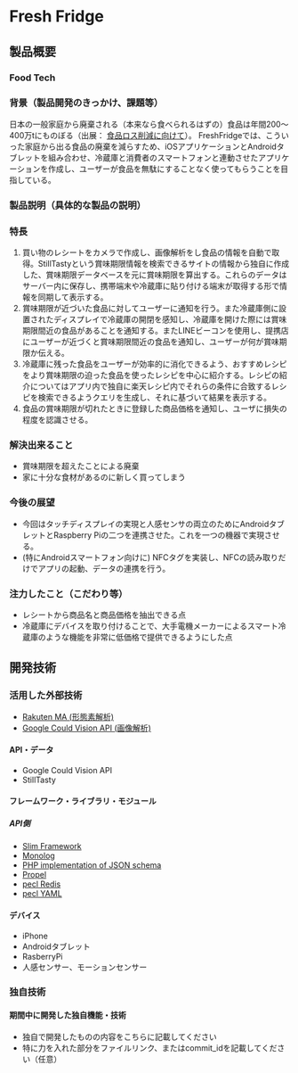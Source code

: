 # Fresh Fridge
## 製品概要
### Food Tech
### 背景（製品開発のきっかけ、課題等）

日本の一般家庭から廃棄される（本来なら食べられるはずの）食品は年間200〜400万tにものぼる（出展： [食品ロス削減に向けて](http://www.maff.go.jp/j/shokusan/recycle/syoku_loss/pdf/0902shokurosu.pdf)）。
FreshFridgeでは、こういった家庭から出る食品の廃棄を減らすため、iOSアプリケーションとAndroidタブレットを組み合わせ、冷蔵庫と消費者のスマートフォンと連動させたアプリケーションを作成し、ユーザーが食品を無駄にすることなく使ってもらうことを目指している。

### 製品説明（具体的な製品の説明）
### 特長

1. 買い物のレシートをカメラで作成し、画像解析をし食品の情報を自動で取得。StillTastyという賞味期限情報を検索できるサイトの情報から独自に作成した、賞味期限データベースを元に賞味期限を算出する。これらのデータはサーバー内に保存し、携帯端末や冷蔵庫に貼り付ける端末が取得する形で情報を同期して表示する。
2. 賞味期限が近づいた食品に対してユーザーに通知を行う。また冷蔵庫側に設置されたディスプレイで冷蔵庫の開閉を感知し、冷蔵庫を開けた際には賞味期限間近の食品があることを通知する。またLINEビーコンを使用し、提携店にユーザーが近づくと賞味期限間近の食品を通知し、ユーザーが何が賞味期限か伝える。
3. 冷蔵庫に残った食品をユーザーが効率的に消化できるよう、おすすめレシピをより賞味期限の迫った食品を使ったレシピを中心に紹介する。レシピの紹介についてはアプリ内で独自に楽天レシピ内でそれらの条件に合致するレシピを検索できるようクエリを生成し、それに基づいて結果を表示する。
4. 食品の賞味期限が切れたときに登録した商品価格を通知し、ユーザに損失の程度を認識させる。

### 解決出来ること

* 賞味期限を超えたことによる廃棄
* 家に十分な食材があるのに新しく買ってしまう

### 今後の展望

* 今回はタッチディスプレイの実現と人感センサの両立のためにAndroidタブレットとRaspberry Piの二つを連携させた。これを一つの機器で実現させる。
* (特にAndroidスマートフォン向けに) NFCタグを実装し、NFCの読み取りだけでアプリの起動、データの連携を行う。

### 注力したこと（こだわり等）

* レシートから商品名と商品価格を抽出できる点
* 冷蔵庫にデバイスを取り付けることで、大手電機メーカーによるスマート冷蔵庫のような機能を非常に低価格で提供できるようにした点

## 開発技術


### 活用した外部技術

* [Rakuten MA (形態素解析)](https://github.com/rakuten-nlp/rakutenma/blob/master/README-ja.md)
* [Google Could Vision API (画像解析)](https://cloud.google.com/vision/)

#### API・データ

* Google Could Vision API
* StillTasty  

#### フレームワーク・ライブラリ・モジュール
##### API側

* [Slim Framework](http://www.slimframework.com/)
* [Monolog](https://github.com/Seldaek/monolog)
* [PHP implementation of JSON schema](https://github.com/justinrainbow/json-schema)
* [Propel](http://propelorm.org/)
* [pecl Redis](https://pecl.php.net/package/redis)
* [pecl YAML](https://pecl.php.net/package/yaml)

#### デバイス

* iPhone
* Androidタブレット
* RasberryPi
* 人感センサー、モーションセンサー

### 独自技術
#### 期間中に開発した独自機能・技術

* 独自で開発したものの内容をこちらに記載してください
* 特に力を入れた部分をファイルリンク、またはcommit_idを記載してください（任意）
